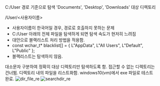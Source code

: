C:/User 경로 기준으로 탐색
'Documents', 'Desktop', 'Downloads' 대상 디렉토리

/User/<사용자이름>
  - 사용자이름이 한국어일 경우, 경로로 호출하지 못하는 문제
  - C:/User 아래의 전체 파일을 탐색하게 되면 탐색 속도가 현저히 느려짐
  - 대안으로 블랙리스트 처리 방법을 적용함.
  - const wchar_t* blacklist[] = { L"AppData", L"All Users", L"Default", L"Public" };
  - 블랙리스트는 탐색하지 않음.

대소문자 구분하여 정확히 대상 디렉토리만 탐색하도록 함.
접근할 수 없는 디렉토리는 건너뜀.
디렉토리 내의 파일을 리스트화함. 
windows10(vm)에서 exe 파일로 테스트 완료.
![dir_file_re](https://github.com/00forensic/ran01/assets/105771793/7ac20159-e0e9-414a-9cd3-f9968a8872cc)
![searchdir_re](https://github.com/00forensic/ran01/assets/105771793/d01668b8-a493-4a3c-84c1-e90a44ab2faf)
